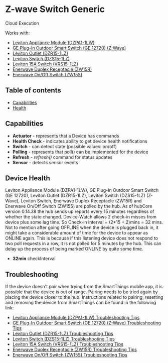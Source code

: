 # Z-wave Switch Generic

Cloud Execution

Works with: 

* [Leviton Appliance Module (DZPA1-1LW)](https://www.smartthings.com/works-with-smartthings/outlets/leviton-appliance-module)
* [GE Plug-In Outdoor Smart Switch (GE 12720) (Z-Wave)](https://www.smartthings.com/works-with-smartthings/outlets/ge-plug-in-outdoor-smart-switch)
* [Leviton Outlet (DZR15-1LZ)](https://www.smartthings.com/works-with-smartthings/outlets/leviton-outlet)
* [Leviton Switch (DZS15-1LZ)](https://www.smartthings.com/works-with-smartthings/switches-and-dimmers/leviton-switch)
* [Leviton 15A Switch (VRS15-1LZ)](https://www.smartthings.com/works-with-smartthings/lighting-and-switches/leviton-15a-switch)
* [Enerwave Duplex Receptacle (ZW15R)](https://www.smartthings.com/works-with-smartthings/outlets/enerwave-duplex-receptacle)
* [Enerwave On/Off Switch (ZW15S)](https://www.smartthings.com/works-with-smartthings/lighting-and-switches/enerwave-onoff-switch)

## Table of contents

* [Capabilities](#capabilities)
* [Health](#device-health)

## Capabilities

* **Actuator** - represents that a Device has commands
* **Health Check** - indicates ability to get device health notifications
* **Switch** - can detect state (possible values: on/off)
* **Polling** - represents that poll() can be implemented for the device
* **Refresh** - _refresh()_ command for status updates
* **Sensor** - detects sensor events

## Device Health

Leviton Appliance Module (DZPA1-1LW), GE Plug-In Outdoor Smart Switch (GE 12720), Leviton Outlet (DZR15-1LZ), Leviton Switch (DZS15-1LZ) (Z-Wave), Leviton Switch, Enerwave Duplex Receptacle (ZW15R) and Enerwave On/Off Switch (ZW15S) are polled by the hub.
As of hubCore version 0.14.38 the hub sends up reports every 15 minutes regardless of whether the state changed.
Device-Watch allows 2 check-in misses from device plus some lag time. So Check-in interval = (2*15 + 2)mins = 32 mins.
Not to mention after going OFFLINE when the device is plugged back in, it might take a considerable amount of time for
the device to appear as ONLINE again. This is because if this listening device does not respond to two poll requests in a row,
it is not polled for 5 minutes by the hub. This can delay up the process of being marked ONLINE by quite some time.

* __32min__ checkInterval

## Troubleshooting

If the device doesn't pair when trying from the SmartThings mobile app, it is possible that the device is out of range.
Pairing needs to be tried again by placing the device closer to the hub.
Instructions related to pairing, resetting and removing the device from SmartThings can be found in the following link:
* [Leviton Appliance Module (DZPA1-1LW) Troubleshooting Tips](https://support.smartthings.com/hc/en-us/articles/206171053-How-to-connect-Leviton-Z-Wave-devices)
* [GE Plug-In Outdoor Smart Switch (GE 12720) (Z-Wave) Troubleshooting Tips](https://support.smartthings.com/hc/en-us/articles/200903080-GE-Plug-In-Outdoor-Smart-Switch-GE-12720-Z-Wave-)
* [Leviton Outlet (DZR15-1LZ) Troubleshooting Tips](https://support.smartthings.com/hc/en-us/articles/206171053-How-to-connect-Leviton-Z-Wave-devices)
* [Leviton Switch (DZS15-1LZ) Troubleshooting Tips](https://support.smartthings.com/hc/en-us/articles/206171053-How-to-connect-Leviton-Z-Wave-devices)
* [Leviton 15A Switch (VRS15-1LZ) Troubleshooting Tips](https://support.smartthings.com/hc/en-us/articles/206171053-How-to-connect-Leviton-Z-Wave-devices)
* [Enerwave Duplex Receptacle (ZW15R) Troubleshooting Tips](https://support.smartthings.com/hc/en-us/articles/204854176-How-to-connect-Enerwave-switches-and-dimmers)
* [Enerwave On/Off Switch (ZW15S) Troubleshooting Tips](https://support.smartthings.com/hc/en-us/articles/204854176-How-to-connect-Enerwave-switches-and-dimmers)